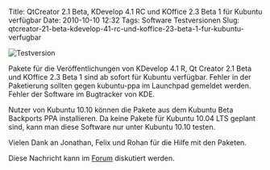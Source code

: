 Title: QtCreator 2.1 Beta, KDevelop 4.1 RC und KOffice 2.3 Beta 1 für Kubuntu verfügbar
Date: 2010-10-10 12:32
Tags: Software Testversionen
Slug: qtcreator-21-beta-kdevelop-41-rc-und-koffice-23-beta-1-fur-kubuntu-verfugbar

  

![Testversion](http://wiki.kubuntu-de.org/images/Testsoftware48x48.png)

Pakete für die Veröffentlichungen von KDevelop 4.1 R, Qt Creator 2.1
Beta und KOffice 2.3 Beta 1 sind ab sofort für Kubuntu verfügbar. Fehler
in der Paketierung sollten gegen kubuntu-ppa im Launchpad gemeldet
werden. Fehler der Software im Bugtracker von KDE.


Nutzer von Kubuntu 10.10 können die Pakete aus dem Kubuntu Beta
Backports PPA installieren. Da keine Pakete für Kubuntu 10.04 LTS
geplant sind, kann man diese Software nur unter Kubuntu 10.10 testen.


<!--break--><!--break-->

Vielen Dank an Jonathan, Felix und Rohan für die Hilfe mit den Paketen.


Diese Nachricht kann im
[Forum](http://forum.kubuntu-de.org/index.php?board=1.0 "http://forum.kubuntu-de.org/index.php?board=1.0")
diskutiert werden.




